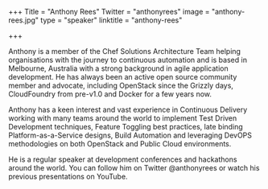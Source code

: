 +++
Title = "Anthony Rees"
Twitter = "anthonyrees"
image = "anthony-rees.jpg"
type = "speaker"
linktitle = "anthony-rees"

+++

Anthony is a member of the Chef Solutions Architecture Team helping organisations with the journey to continuous automation and is based in Melbourne, Australia with a strong background in agile application development.  He has always been an active open source community member and advocate, including OpenStack since the Grizzly days, CloudFoundry from pre-v1.0 and Docker for a few years now.

Anthony has a keen interest and vast experience in Continuous Delivery working with many teams around the world to implement Test Driven Development techniques, Feature Toggling best practices, late binding Platform-as-a-Service designs, Build Automation and leveraging DevOPS methodologies on both OpenStack and Public Cloud environments.

He is a regular speaker at development conferences and hackathons around the world.  You can follow him on Twitter @anthonyrees or watch his previous presentations on YouTube.
